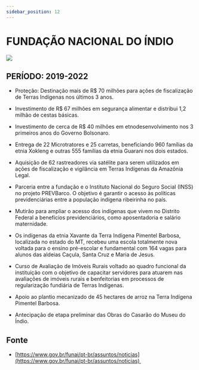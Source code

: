 ```yaml
---
sidebar_position: 12
---
```

# FUNDAÇÃO NACIONAL DO ÍNDIO

![ ](https://blogger.googleusercontent.com/img/a/AVvXsEhnjy_QNlQnT1mkfDsru5pIDMEGGHK6GmLWLDv7fkqcuzjOPaOQaaUd6TfxTRXkVV_8XYEa67zyg1vFBb1dZZBxL42hZhwQ-ZyUCmumKxwWAD-ORc6ZbPBtfwesEPf-T9l_8ZjXQM-8WZ0GE4kWiFhCRieqrEz68Ez0EhYZnmnJ3v_ombDqfIoKjO7l=w643-h338)  

## PERÍODO: 2019-2022
  
 - Proteção: Destinação mais de R$ 70 milhões para ações de fiscalização de Terras Indígenas nos últimos 3 anos.

 - Investimento de R$ 67 milhões em segurança alimentar e distribui 1,2 milhão de cestas básicas.

 - Investimento de cerca de R$ 40 milhões em etnodesenvolvimento nos 3 primeiros anos do Governo Bolsonaro.

 - Entrega de 22 Microtratores e 25 carretas, beneficiando 960 famílias da etnia Xokleng e outras 555 famílias da etnia Guarani nos dois estados.

 - Aquisição de 62 rastreadores via satélite para serem utilizados em ações de fiscalização e vigilância em Terras Indígenas da Amazônia Legal.

 - Parceria entre a fundação e o Instituto Nacional do Seguro Social (INSS) no projeto PREVBarco. O objetivo é garantir o acesso às políticas previdenciárias entre a população indígena ribeirinha no país.

 - Mutirão para ampliar o acesso dos indígenas que vivem no Distrito Federal a benefícios previdenciários, como aposentadoria e salário maternidade.

 - Os indígenas da etnia Xavante da Terra Indígena Pimentel Barbosa, localizada no estado do MT, recebeu uma escola totalmente nova voltada para o ensino pré-escolar e fundamental com 164 vagas para alunos das aldeias Caçula, Santa Cruz e Maria de Jesus.

 - Curso de Avaliação de Imóveis Rurais voltado ao quadro funcional da instituição com o objetivo de capacitar servidores para atuarem nas avaliações de imóveis rurais e benfeitorias em processos de regularização fundiária de Terras Indígenas.

 - Apoio ao plantio mecanizado de 45 hectares de arroz na Terra Indígena Pimentel Barbosa.

  

 - Antecipação de etapa preliminar das Obras do Casarão do Museu do Índio.







## Fonte
 - [https://www.gov.br/funai/pt-br/assuntos/noticias](https://www.gov.br/funai/pt-br/assuntos/noticias) 

